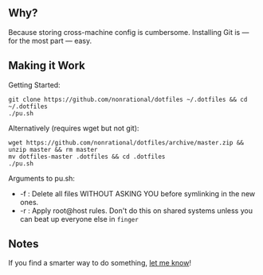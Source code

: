 Why?
---- 
Because storing cross-machine config is cumbersome. Installing Git is &mdash; for the most part &mdash; easy.

Making it Work
--------
Getting Started:

    git clone https://github.com/nonrational/dotfiles ~/.dotfiles && cd ~/.dotfiles
    ./pu.sh
    
Alternatively (requires wget but not git):

    wget https://github.com/nonrational/dotfiles/archive/master.zip && unzip master && rm master
    mv dotfiles-master .dotfiles && cd .dotfiles
    ./pu.sh
    
Arguments to pu.sh:
* -f : Delete all files WITHOUT ASKING YOU before symlinking in the new ones.
* -r : Apply root@host rules. Don't do this on shared systems unless you can beat up everyone else in `finger`

Notes
-------
If you find a smarter way to do something, [let me know](mailto:me@alannorton.com)! 
